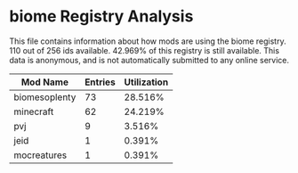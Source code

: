 # biome Registry Analysis

This file contains information about how mods are using the biome registry. 110
out of 256 ids available. 42.969% of this registry is still available. This data
is anonymous, and is not automatically submitted to any online service.


| Mod Name      | Entries | Utilization |
|---------------|---------|-------------|
| biomesoplenty | 73      | 28.516%     |
| minecraft     | 62      | 24.219%     |
| pvj           | 9       | 3.516%      |
| jeid          | 1       | 0.391%      |
| mocreatures   | 1       | 0.391%      |

